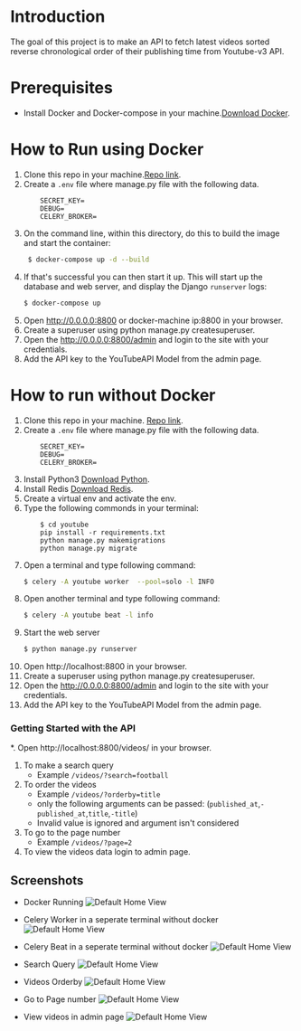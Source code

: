 # Introduction

The goal of this project is to make an API to fetch latest videos sorted reverse chronological order of their publishing time from Youtube-v3 API.

# Prerequisites 
* Install Docker and Docker-compose in your machine.[Download Docker](https://docs.docker.com/get-docker/).

# How to Run using Docker 
1. Clone this repo in your machine.[Repo link](https://github.com/dheerajram13/fambackend).
2. Create a `.env` file where manage.py file with the following data. 
    ```
        SECRET_KEY=
        DEBUG=
        CELERY_BROKER=
    ```
3. On the command line, within this directory, do this to build the image and
   start the container:
   ```sh
    $ docker-compose up -d --build
    ```
4. If that's successful you can then start it up. This will start up the database and web server, and  display the Django `runserver` logs:
    ```sh
    $ docker-compose up
    ```
5. Open http://0.0.0.0:8800 or docker-machine ip:8800 in your browser.
6. Create a superuser using python manage.py createsuperuser.
7. Open the http://0.0.0.0:8800/admin and login to the site with your credentials.
8. Add the API key to the YouTubeAPI Model from the admin page.

# How to run without Docker 
1.  Clone this repo in your machine. [Repo link](https://github.com/dheerajram13/fambackend).
2. Create a `.env` file where manage.py file with the following data. 
    ```
        SECRET_KEY=
        DEBUG=
        CELERY_BROKER=
    ```
3. Install Python3 [Download Python](https://www.python.org/downloads/).
4. Install Redis [Download Redis](https://redis.io/download).
5. Create a virtual env and activate the env. 
6. Type the following commonds in your terminal:
    ```
        $ cd youtube
        pip install -r requirements.txt
        python manage.py makemigrations
        python manage.py migrate
    ```
7. Open a terminal and type following command:
    ```sh
    $ celery -A youtube worker  --pool=solo -l INFO
    ```
8. Open another terminal and type following command:
    ```sh
    $ celery -A youtube beat -l info
    ```
9. Start the web server 
    ```sh
    $ python manage.py runserver
    ```
10. Open http://localhost:8800 in your browser.
11. Create a superuser using python manage.py createsuperuser.
12. Open the http://0.0.0.0:8800/admin and login to the site with your credentials.
13. Add the API key to the YouTubeAPI Model from the admin page.

### Getting Started with the API 
*. Open http://localhost:8800/videos/ in your browser.
1. To make a search query
    * Example `/videos/?search=football`
2. To order the videos   
    * Example `/videos/?orderby=title`
    * only the following arguments can be passed:
    (`published_at`,`-published_at`,`title`,`-title`)
    * Invalid value is ignored and argument isn't considered
3. To go to the page number
    * Example `/videos/?page=2`
4. To view the videos data login to admin page. 

## Screenshots
* Docker Running
![Default Home View](screenshots/3.PNG?raw=true "Docker ")

* Celery Worker in a seperate terminal without docker
![Default Home View](screenshots/1.PNG?raw=true "Celery Worker in a seperate terminal without docker")

* Celery Beat in a seperate terminal without docker
![Default Home View](screenshots/2.PNG?raw=true "Celery beat in a seperate terminal without docker")

* Search Query
![Default Home View](screenshots/4.PNG?raw=true "Search query")

* Videos Orderby
![Default Home View](screenshots/5.PNG?raw=true "Videos Orderby")

* Go to Page number 
![Default Home View](screenshots/6.PNG?raw=true "Page number ")

* View videos in admin page
![Default Home View](screenshots/7.PNG?raw=true "Admin View")
